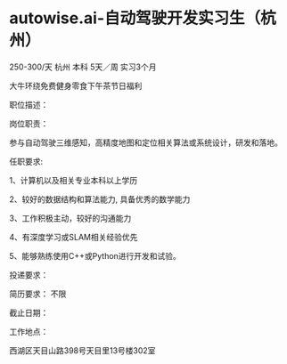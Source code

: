 # autowise.ai-自动驾驶开发实习生（杭州）

250-300/天 杭州 本科 5天／周 实习3个月

大牛环绕免费健身零食下午茶节日福利

职位描述：

岗位职责：

参与自动驾驶三维感知，高精度地图和定位相关算法或系统设计，研发和落地。

任职要求:

1、计算机以及相关专业本科以上学历

2、较好的数据结构和算法能力, 具备优秀的数学能力

3、工作积极主动，较好的沟通能力

4、有深度学习或SLAM相关经验优先

5、能够熟练使用C++或Python进行开发和试验。

投递要求：

简历要求： 不限

截止日期：

工作地点：

西湖区天目山路398号天目里13号楼302室